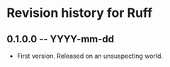 # Revision history for Ruff

## 0.1.0.0  -- YYYY-mm-dd

* First version. Released on an unsuspecting world.
